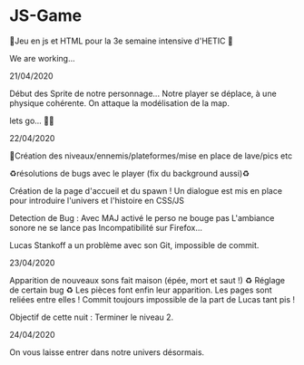 # JS-Game
🔨Jeu en js et HTML pour la 3e semaine intensive d'HETIC 🔨


We are working...


21/04/2020

Début des Sprite de notre personnage...
Notre player se déplace, à une physique cohérente.
On attaque la modélisation de la map.

lets go... 🚧🔋


22/04/2020

🔨Création des niveaux/ennemis/plateformes/mise en place de lave/pics etc

♻︎résolutions de bugs avec le player (fix du background aussi)♻︎

Création de la page d'accueil et du spawn !
Un dialogue est mis en place pour introduire l'univers et l'histoire en CSS/JS


Detection de Bug : Avec MAJ activé le perso ne bouge pas
                  L'ambiance sonore ne se lance pas
                  Incompatibilité sur Firefox...

Lucas Stankoff a un problème avec son Git, impossible de commit.

23/04/2020

Apparition de nouveaux sons fait maison (épée, mort et saut !)
♻︎ Réglage de certain bug ♻︎
Les pièces font enfin leur apparition.
Les pages sont reliées entre elles !
Commit toujours impossible de la part de Lucas tant pis !

Objectif de cette nuit : Terminer le niveau 2.

24/04/2020

On vous laisse entrer dans notre univers désormais.
